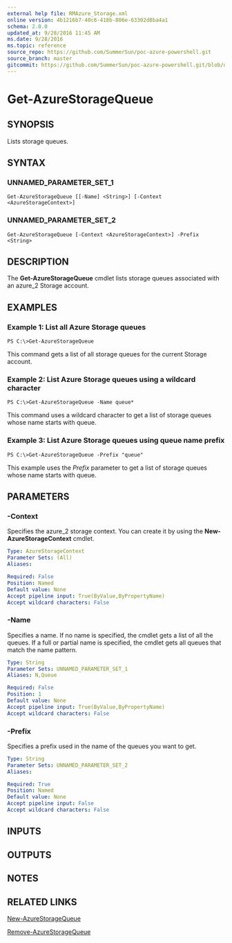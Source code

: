 ```yaml
---
external help file: RMAzure_Storage.xml
online version: 4b1216b7-40c6-418b-806e-63302d8ba4a1
schema: 2.0.0
updated_at: 9/28/2016 11:45 AM
ms.date: 9/28/2016
ms.topic: reference
source_repo: https://github.com/SummerSun/poc-azure-powershell.git
source_branch: master
gitcommit: https://github.com/SummerSun/poc-azure-powershell.git/blob/d8e0dffd31e2c18c8974bff2988471f35271ce83/azureps-cmdlets-docs/Storage/v1.0/Get-AzureStorageQueue.md
---
```


# Get-AzureStorageQueue
## SYNOPSIS
Lists storage queues.

## SYNTAX

### UNNAMED_PARAMETER_SET_1
```
Get-AzureStorageQueue [[-Name] <String>] [-Context <AzureStorageContext>]
```

### UNNAMED_PARAMETER_SET_2
```
Get-AzureStorageQueue [-Context <AzureStorageContext>] -Prefix <String>
```

## DESCRIPTION
The **Get-AzureStorageQueue** cmdlet lists storage queues associated with an azure_2 Storage account.

## EXAMPLES

### Example 1: List all Azure Storage queues
```
PS C:\>Get-AzureStorageQueue
```

This command gets a list of all storage queues for the current Storage account.

### Example 2: List Azure Storage queues using a wildcard character
```
PS C:\>Get-AzureStorageQueue -Name queue*
```

This command uses a wildcard character to get a list of storage queues whose name starts with queue.

### Example 3: List Azure Storage queues using queue name prefix
```
PS C:\>Get-AzureStorageQueue -Prefix "queue"
```

This example uses the *Prefix* parameter to get a list of storage queues whose name starts with queue.

## PARAMETERS

### -Context
Specifies the azure_2 storage context.
You can create it by using the **New-AzureStorageContext** cmdlet.

```yaml
Type: AzureStorageContext
Parameter Sets: (All)
Aliases: 

Required: False
Position: Named
Default value: None
Accept pipeline input: True(ByValue,ByPropertyName)
Accept wildcard characters: False
```

### -Name
Specifies a name.
If no name is specified, the cmdlet gets a list of all the queues.
If a full or partial name is specified, the cmdlet gets all queues that match the name pattern.

```yaml
Type: String
Parameter Sets: UNNAMED_PARAMETER_SET_1
Aliases: N,Queue

Required: False
Position: 1
Default value: None
Accept pipeline input: True(ByValue,ByPropertyName)
Accept wildcard characters: False
```

### -Prefix
Specifies a prefix used in the name of the queues you want to get.

```yaml
Type: String
Parameter Sets: UNNAMED_PARAMETER_SET_2
Aliases: 

Required: True
Position: Named
Default value: None
Accept pipeline input: False
Accept wildcard characters: False
```

## INPUTS

## OUTPUTS

## NOTES

## RELATED LINKS

[New-AzureStorageQueue](4b1216b7-40c6-418b-806e-63302d8ba4a1)

[Remove-AzureStorageQueue](265824d1-e3d4-4bd4-bc11-466c2100ed3a)

